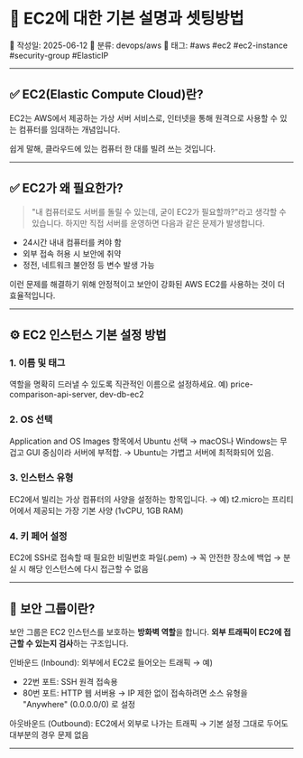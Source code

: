 # 🎯 EC2에 대한 기본 설명과 셋팅방법

📅 작성일: 2025-06-12
📂 분류: devops/aws
🔖 태그: #aws #ec2 #ec2-instance #security-group #ElasticIP

---

## ✅ EC2(Elastic Compute Cloud)란?

EC2는 AWS에서 제공하는 가상 서버 서비스로, 인터넷을 통해 원격으로 사용할 수 있는 컴퓨터를 임대하는 개념입니다.

쉽게 말해, 클라우드에 있는 컴퓨터 한 대를 빌려 쓰는 것입니다.

---

## ✅ EC2가 왜 필요한가?

> "내 컴퓨터로도 서버를 돌릴 수 있는데, 굳이 EC2가 필요할까?"라고 생각할 수 있습니다. 
> 하지만 직접 서버를 운영하면 다음과 같은 문제가 발생합니다.

- 24시간 내내 컴퓨터를 켜야 함
- 외부 접속 허용 시 보안에 취약
- 정전, 네트워크 불안정 등 변수 발생 가능

이런 문제를 해결하기 위해 안정적이고 보안이 강화된 AWS EC2를 사용하는 것이 더 효율적입니다.

---

## ⚙️ EC2 인스턴스 기본 설정 방법

### 1. 이름 및 태그

역할을 명확히 드러낼 수 있도록 직관적인 이름으로 설정하세요.
예) price-comparison-api-server, dev-db-ec2

### 2. OS 선택

Application and OS Images 항목에서 Ubuntu 선택
→ macOS나 Windows는 무겁고 GUI 중심이라 서버에 부적합.
→ Ubuntu는 가볍고 서버에 최적화되어 있음.

### 3. 인스턴스 유형

EC2에서 빌리는 가상 컴퓨터의 사양을 설정하는 항목입니다.
→ 예) t2.micro는 프리티어에서 제공되는 가장 기본 사양 (1vCPU, 1GB RAM)

### 4. 키 페어 설정

EC2에 SSH로 접속할 때 필요한 비밀번호 파일(.pem)
→ 꼭 안전한 장소에 백업
→ 분실 시 해당 인스턴스에 다시 접근할 수 없음

---

## 🔐 보안 그룹이란?

보안 그룹은 EC2 인스턴스를 보호하는 **방화벽 역할**을 합니다.
**외부 트래픽이 EC2에 접근할 수 있는지 검사**하는 구조입니다.

인바운드 (Inbound): 외부에서 EC2로 들어오는 트래픽
→ 예)

- 22번 포트: SSH 원격 접속용
- 80번 포트: HTTP 웹 서버용
    → IP 제한 없이 접속하려면 소스 유형을 "Anywhere" (0.0.0.0/0) 로 설정

아웃바운드 (Outbound): EC2에서 외부로 나가는 트래픽
→ 기본 설정 그대로 두어도 대부분의 경우 문제 없음

---

